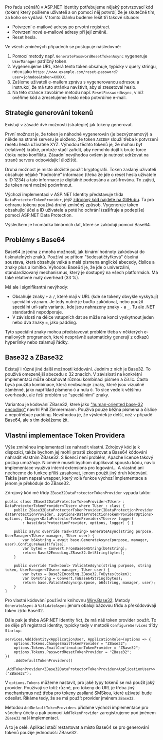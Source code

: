 <!-- dcterms:title = Proč chcete vlastního token providera pro ASP.NET Identity a jak ho napsat -->
<!-- dcterms:abstract = Potvrzení registrace nebo změna e-mailové adresy a reset hesla vyžadují zaslání potvrzovacího tokenu e-mailem, nejčastěji v podobě odkazu. Standardní implementace v ASP.NET Identity využívá kódování Base64, což s sebou nese jisté problémy. Ukážu vám, jak místo toho použít kódování ZBase32 a k čemu je to vlastně dobré. -->
<!-- dcterms:creator = Michal Altair Valášek -->
<!-- x4w:coverUrl = /cover-pictures/20210308-token-providers.jpg -->
<!-- x4w:pictureUrl = /perex-pictures/20210308-token-providers.jpg -->
<!-- x4w:pictureWidth = 150 -->
<!-- x4w:pictureHeight = 150 -->
<!-- x4w:category = IT -->
<!-- x4w:category = Bezpečnost -->
<!-- dcterms:date = 2021-03-08 -->

Pro řadu scénářů v ASP.NET Identity potřebujeme nějaký potvrzovací kód (token) který pošleme uživateli a on pomocí něj potvrdí, že je skutečně tím, za koho se vydává. V tomto článku budeme řešit tři takové situace:

* Potvrzení e-mailové adresy po prvotní registraci.
* Potvrzení nové e-mailové adresy při její změně.
* Reset hesla.

Ve všech zmíněných případech se postupuje následovně:

1. Pomocí metody např. `GeneratePasswordResetTokenAsync` vygeneruje `UserManager` patřičný token.
1. Vygenerujeme URL, která tento token obsahuje, typicky v query stringu, něco jako `https://www.example.com/reset-password?user=johndoe&token=XXXXX`.
1. Zašleme uživateli e-mailem zprávu s vygenerovanou adresou a instrukcí, že má tuto stránku navštívit, aby si zresetoval heslo.
1. Na této stránce zavoláme metodu např. `ResetPasswordAsync`, v níž ověříme kód a zresetujeme heslo nebo potvrdíme e-mail.

## Strategie generování tokenů

Existují v zásadě dvě možnosti (strategie) jak tokeny generovat.

První možnost je, že token je náhodně vygenerován (je bezvýznamový) a někde na straně serveru je uloženo, že token `ABCDEF` slouží třeba k potvrzení resetu hesla uživatele XYZ. Výhodou těchto tokenů je, že mohou být (relativně) krátké, protože stačí zařídit, aby nemohlo dojít k brute force útoku nebo konfliktu. Zásadní nevýhodou ovšem je nutnost udržovat na straně serveru odpovídající úložiště.

Druhá možnost je místo úložiště použít kryptografii. Token zaslaný uživateli obsahuje nějaké "hodnotné" informace (třeba že jde o reset hesla uživatele s ID 1234) a tato informace je digitálně podepsána a zašifrována. To zajistí, že token není možné podvrhnout.

Výchozí implementaci v ASP.NET Identity představuje třída `DataProtectorTokenProvider`, jejíž [zdrojový kód najdete na GitHubu](https://github.com/dotnet/aspnetcore/blob/main/src/Identity/Core/src/DataProtectorTokenProvider.cs). Ta pro ochranu tokenu používá druhý zmíněný způsob. Vygeneruje token obsahující účel a ID uživatele a poté ho ochrání (zašifruje a podepíše) pomocí ASP.NET Data Protection.

Výsledkem je hromádka binárních dat, které se zakódují pomocí Base64.

## Problémy s Base64

Base64 je jedna z mnoha možností, jak binární hodnoty zakódovat do tisknutelných znaků. Používá se přitom "šedesátičtyřková" číselná soustava, která obsahuje velká a malá písmena anglické abecedy, číslice a znaky plus a lomítko. Výhodou Base64 je, že jde o univerzální, standardizovaný mechanismus, který je dostupný na všech platformách. Má také relativně malý overhead (33 %).

Má ale i signifikantní nevýhody:

* Obsahuje znaky `+` a `/`, které mají v URL (kde se tokeny obvykle vyskytují) speciální význam. Je tedy nutné je buďto zakódovat, nebo použít speciální url-safe variantu, kde jsou nahrazeny znaky `-` a `_`. Tu ale .NET standardně nepodporuje.
* V závislosti na délce vstupních dat se může na konci vyskytnout jeden nebo dva znaky `=`, jako padding.

Tyto speciální znaky mohou představovat problém třeba v některých e-mailových programech, které nesprávně automaticky generují z odkazů hyperlinky nebo zalamují řádky.

## Base32 a ZBase32

Existují i různé jiné další možnosti kódování. Jedním z nich je Base32. To používá omezenější abecedu o 32 znacích. V závislosti na konkrétní implementaci může obsahovat různou kombinaci písmen a číslic. Často bývá použita kombinace, která neobsahuje znaky, které jsou vizuálně záměnné, jako například písmeno `O` a nulu `0`. To sice vede k většímu overheadu, ale řeší problém se "speciálními" znaky.

Variantou je kódování ZBase32, které jako ["human-oriented base-32 encoding"](https://philzimmermann.com/docs/human-oriented-base-32-encoding.txt) navrhl Phil Zimmermann. Používá pouze běžná písmena a číslice a nepotřebuje padding. Nevýhodou je, že výsledek je delší, než v případě Base64, ale s tím dokážeme žít.

## Vlastní implementace Token Providera

Výše zmíněnou implementaci lze nahradit vlastní. Zdrojový kód je k dispozici, takže bychom jej mohli prostě zkopírovat a Base64 kódování nahradit vlastním ZBase32. S licencí není problém, Apache licence takový postup umožňuje. Nicméně museli bychom duplikovat spoustu kódu, navíc implementace využívá interní extensions pro logování... A vlastně ani nechceme do funkce příliš zasahovat, jenom použít jiný druh kódování. Takže jsem napsal wrapper, který volá funkce výchozí implementace a jenom je překóduje do ZBase32.

Zdrojový kód mé třídy `ZBase32DataProtectorTokenProvider` vypadá takto:

```
public class ZBase32DataProtectorTokenProvider<TUser> : DataProtectorTokenProvider<TUser> where TUser : class {
    public ZBase32DataProtectorTokenProvider(IDataProtectionProvider dataProtectionProvider, IOptions<DataProtectionTokenProviderOptions> options, ILogger<DataProtectorTokenProvider<TUser>> logger)
        : base(dataProtectionProvider, options, logger) { }

    public async override Task<string> GenerateAsync(string purpose, UserManager<TUser> manager, TUser user) {
        var b64string = await base.GenerateAsync(purpose, manager, user).ConfigureAwait(false);
        var bytes = Convert.FromBase64String(b64string);
        return Base32Encoding.ZBase32.GetString(bytes);
    }

    public override Task<bool> ValidateAsync(string purpose, string token, UserManager<TUser> manager, TUser user) {
        var bytes = Base32Encoding.ZBase32.ToBytes(token);
        var b64string = Convert.ToBase64String(bytes);
        return base.ValidateAsync(purpose, b64string, manager, user);
    }
}
```

Pro vlastní kódování používám knihovnu [Wiry.Base32](https://github.com/wiry-net/Wiry.Base32). Metody `GenerateAsync` a `ValidateAsync` jenom obalují bázovou třídu a překódovávají token z/do Base32.

Dále pak je třeba ASP.NET Identity říct, že má náš token provider použít. To se děje při registraci identity, typicky tedy v metodě `ConfigureServices` třídy `Startup`:

```
services.AddIdentity<ApplicationUser, ApplicationRole>(options => {
    options.Tokens.ChangeEmailTokenProvider = "ZBase32";
    options.Tokens.EmailConfirmationTokenProvider = "ZBase32";
    options.Tokens.PasswordResetTokenProvider = "ZBase32";
})
    .AddDefaultTokenProviders()
    .AddTokenProvider<ZBase32DataProtectorTokenProvider<ApplicationUser>>("ZBase32");
```

V `options.Tokens` můžeme nastavit, pro jaké typy tokenů se má použít jaký provider. Používají se totiž různé, pro tokeny do URL je třeba jiný mechanismus než třeba pro tokeny zasílané SMSkou, které uživatel bude odesílat. Říkáme tedy, že se má použít provider jménem `ZBase32`.

Metodou `AddDefaultTokenProviders` přidáme výchozí implementace pro všechny účely a pak pomocí `AddTokenProvider` zaregistrujeme pod jménem `ZBase32` naši implementaci.

A to je celé. Aplikaci stačí restartovat a místo Base64 se pro generování tokenů použije jednodušší ZBase32.
